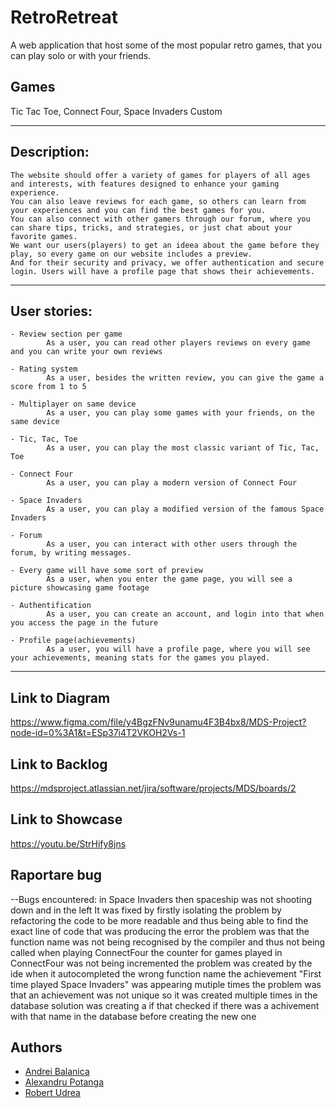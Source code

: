 # RetroRetreat

A web application that host some of the most popular retro games, that you can play solo or with your friends.

## Games

Tic Tac Toe, Connect Four, Space Invaders Custom

-----------------------------------------------------------

## Description:
	
	The website should offer a variety of games for players of all ages and interests, with features designed to enhance your gaming experience. 
	You can also leave reviews for each game, so others can learn from your experiences and you can find the best games for you.
	You can also connect with other gamers through our forum, where you can share tips, tricks, and strategies, or just chat about your favorite games.
	We want our users(players) to get an ideea about the game before they play, so every game on our website includes a preview. 
	And for their security and privacy, we offer authentication and secure login. Users will have a profile page that shows their achievements.
	
-----------------------------------------------------------

## User stories:

	- Review section per game
			As a user, you can read other players reviews on every game and you can write your own reviews

	- Rating system
			As a user, besides the written review, you can give the game a score from 1 to 5

	- Multiplayer on same device
			As a user, you can play some games with your friends, on the same device
	
	- Tic, Tac, Toe
			As a user, you can play the most classic variant of Tic, Tac, Toe

	- Connect Four
			As a user, you can play a modern version of Connect Four

	- Space Invaders
			As a user, you can play a modified version of the famous Space Invaders

	- Forum 
			As a user, you can interact with other users through the forum, by writing messages.

	- Every game will have some sort of preview
			As a user, when you enter the game page, you will see a picture showcasing game footage

	- Authentification
			As a user, you can create an account, and login into that when you access the page in the future

	- Profile page(achievements)
			As a user, you will have a profile page, where you will see your achievements, meaning stats for the games you played.

-----------------------------------------------------------

## Link to Diagram
https://www.figma.com/file/y4BgzFNv9unamu4F3B4bx8/MDS-Project?node-id=0%3A1&t=ESp37i4T2VKOH2Vs-1

## Link to Backlog
https://mdsproject.atlassian.net/jira/software/projects/MDS/boards/2

## Link to Showcase
https://youtu.be/StrHify8jns

## Raportare bug
--Bugs encountered:
	 in Space Invaders then spaceship was not shooting down and in the left
		 It was fixed by firstly isolating the problem by refactoring the code to be more readable 
	and thus being able to find the exact line of code that was producing the error
		 the problem was that the function name was not being recognised by the compiler and thus not being called
	 when playing ConnectFour the counter for games played in ConnectFour was not being incremented
		 the problem was created by the ide when it autocompleted the wrong function name
	 the achievement "First time played Space Invaders" was appearing mutiple times
		the problem was that an achievement was not unique so it was created multiple times in the database
		solution was creating a if that checked if there was a achivement with that name in the database before creating the new one 
## Authors

- [Andrei Balanica](https://github.com/Balanica)
- [Alexandru Potanga](https://github.com/Destro25)
- [Robert Udrea](https://github.com/rob3rtu)
